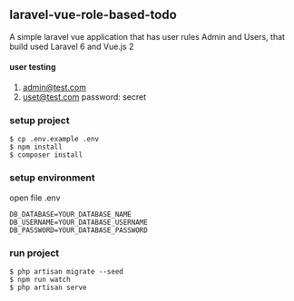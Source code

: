 ## laravel-vue-role-based-todo

A simple laravel vue application that has user rules Admin and Users, that build used Laravel 6 and Vue.js 2

#### user testing
1. admin@test.com
2. uset@test.com
password: secret

### setup project

```
$ cp .env.example .env 
$ npm install
$ composer install
```

### setup environment
open file .env
```env
DB_DATABASE=YOUR_DATABASE_NAME
DB_USERNAME=YOUR_DATABASE_USERNAME
DB_PASSWORD=YOUR_DATABASE_PASSWORD
```

### run project
```
$ php artisan migrate --seed
$ npm run watch
$ php artisan serve
```